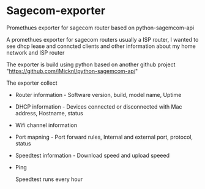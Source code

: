 # Sagecom-exporter
Promethues exporter for sagecom router based on python-sagemcom-api

A promethues exporter for sagecom routers usually a ISP router, I wanted to see dhcp lease and conncted clients and other information about my home network and ISP router

The exporter is build using python based on another github project "https://github.com/iMicknl/python-sagemcom-api" 

The exporter collect
- Router information - Software version, build, model name, Uptime
- DHCP information - Devices connected or disconnected with Mac address, Hostname, status
- Wifi channel information
- Port mapning - Port forward rules, Internal and external port, protocol, status
- Speedtest information - Download speed and upload speeed
- Ping

  Speedtest runs every hour

  
